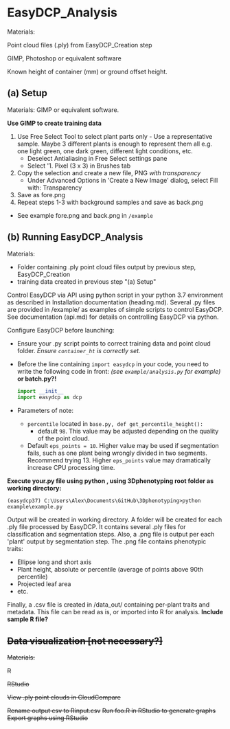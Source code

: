 # EasyDCP_Analysis

Materials: 

Point cloud files (.ply) from EasyDCP_Creation step

GIMP, Photoshop or equivalent software

Known height of container (mm) or ground offset height.

## (a) Setup

Materials: GIMP or equivalent software.

**Use GIMP to create training data**

1. Use Free Select Tool to select plant parts only - Use a representative sample. Maybe 3 different plants is enough to represent them all e.g. one light green, one dark green, different light conditions, etc.
	* Deselect Antialiasing in Free Select settings pane
	* Select '1. Pixel (3 x 3) in Brushes tab
2. Copy the selection and create a new file, PNG *with transparency*
	* Under Advanced Options in 'Create a New Image' dialog, select Fill with: Transparency
3. Save as fore.png
4. Repeat steps 1-3 with background samples and save as back.png

* See example fore.png and back.png in `/example`

## (b) Running EasyDCP_Analysis

Materials:

- Folder containing .ply point cloud files output by previous step, EasyDCP_Creation
- training data created in previous step "(a) Setup"

Control EasyDCP via API using python script in your python 3.7 environment as described in Installation documentation (heading.md). Several .py files are provided in /example/ as examples of simple scripts to control EasyDCP. See documentation (api.md) for details on controlling EasyDCP via python.

Configure EasyDCP before launching:

- Ensure your .py script points to correct training data and point cloud folder. *Ensure `container_ht` is correctly set.* 

- Before the line containing `import easydcp` in your code, you need to write the following code in front: *(see `example/analysis.py` for example)* **or batch.py?!**

  ```python
  import __init__
  import easydcp as dcp
  ```

- Parameters of note:

  - `percentile` located in `base.py, def get_percentile_height():`
    - default `98`. This value may be adjusted depending on the quality of the point cloud.
  - Default `eps_points = 10`. Higher value may be used if segmentation fails, such as one plant being wrongly divided in two segments. Recommend trying 13. Higher `eps_points` value may dramatically increase CPU processing time. 

**Execute your.py file using python , using 3Dphenotyping root folder as working directory:**

`(easydcp37) C:\Users\Alex\Documents\GitHub\3Dphenotyping>python example\example.py`

Output will be created in working directory. A folder will be created for each .ply file processed by EasyDCP. It contains several .ply files for classification and segmentation steps. Also, a .png file is output per each 'plant' output by segmentation step. The .png file contains phenotypic traits:

- Ellipse long and short axis
- Plant height, absolute or percentile (average of points above 90th percentile)
- Projected leaf area
- etc.

Finally, a .csv file is created in /data_out/ containing per-plant traits and metadata. This file can be read as is, or imported into R for analysis. **Include sample R file?**

## ~~Data visualization [not necessary?]~~

~~Materials:~~ 

~~R~~

~~RStudio~~

~~View .ply point clouds in CloudCompare~~

~~Rename output csv to Rinput.csv~~
~~Run foo.R in RStudio to generate graphs~~
~~Export graphs using RStudio~~